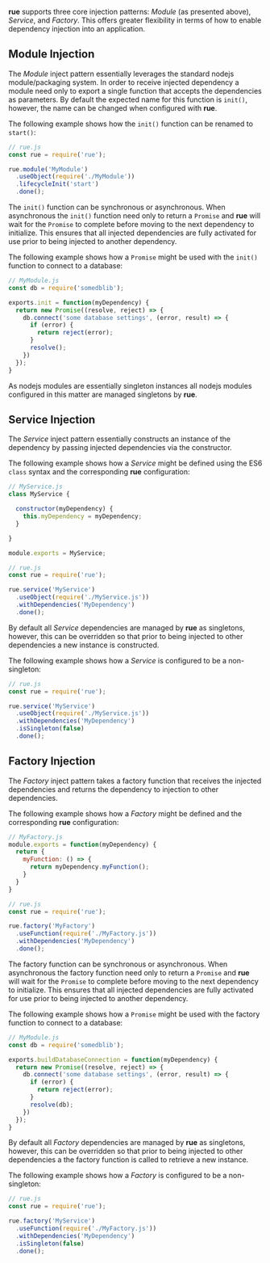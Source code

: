 **rue** supports three core injection patterns: *Module* (as presented above),
*Service*, and *Factory*. This offers greater flexibility in terms of how to
enable dependency injection into an application.

## Module Injection
The *Module* inject pattern essentially leverages the standard nodejs
module/packaging system. In order to receive injected dependency a module need
only to export a single function that accepts the dependencies as parameters. By
default the expected name for this function is `init()`, however, the name can
be changed when configured with **rue**.

The following example shows how the `init()` function can be renamed to
`start()`:

```javascript
// rue.js
const rue = require('rue');

rue.module('MyModule')
  .useObject(require('./MyModule'))
  .lifecycleInit('start')
  .done();
```

The `init()` function can be synchronous or asynchronous. When asynchronous the
`init()` function need only to return a `Promise` and **rue** will wait for the
`Promise` to complete before moving to the next dependency to initialize. This
ensures that all injected dependencies are fully activated for use prior to
being injected to another dependency.

The following example shows how a `Promise` might be used with the `init()`
function to connect to a database:

```javascript
// MyModule.js
const db = require('somedblib');

exports.init = function(myDependency) {
  return new Promise((resolve, reject) => {
    db.connect('some database settings', (error, result) => {
      if (error) {
        return reject(error);
      }
      resolve();      
    })
  });
}

```

As nodejs modules are essentially singleton instances all nodejs modules
configured in this matter are managed singletons by **rue**.

## Service Injection
The *Service* inject pattern essentially constructs an instance of the
dependency by passing injected dependencies via the constructor.

The following example shows how a *Service* might be defined using the ES6
`class` syntax and the corresponding **rue** configuration:

```javascript
// MyService.js
class MyService {

  constructor(myDependency) {
    this.myDependency = myDependency;
  }

}

module.exports = MyService;

// rue.js
const rue = require('rue');

rue.service('MyService')
  .useObject(require('./MyService.js'))
  .withDependencies('MyDependency')
  .done();
```

By default all *Service* dependencies are managed by **rue** as singletons,
however, this can be overridden so that prior to being injected to other
dependencies a new instance is constructed.

The following example shows how a *Service* is configured to be a non-singleton:

```javascript
// rue.js
const rue = require('rue');

rue.service('MyService')
  .useObject(require('./MyService.js'))
  .withDependencies('MyDependency')
  .isSingleton(false)
  .done();
```

## Factory Injection
The *Factory* inject pattern takes a factory function that receives the injected
dependencies and returns the dependency to injection to other dependencies.

The following example shows how a *Factory* might be defined and the
corresponding **rue** configuration:

```javascript
// MyFactory.js
module.exports = function(myDependency) {
  return {
    myFunction: () => {
      return myDependency.myFunction();
    }
  }
}

// rue.js
const rue = require('rue');

rue.factory('MyFactory')
  .useFunction(require('./MyFactory.js'))
  .withDependencies('MyDependency')
  .done();
```

The factory function can be synchronous or asynchronous. When asynchronous the
factory function need only to return a `Promise` and **rue** will wait for the
`Promise` to complete before moving to the next dependency to initialize. This
ensures that all injected dependencies are fully activated for use prior to
being injected to another dependency.

The following example shows how a `Promise` might be used with the factory
function to connect to a database:

```javascript
// MyModule.js
const db = require('somedblib');

exports.buildDatabaseConnection = function(myDependency) {
  return new Promise((resolve, reject) => {
    db.connect('some database settings', (error, result) => {
      if (error) {
        return reject(error);
      }
      resolve(db);
    })
  });
}

```

By default all *Factory* dependencies are managed by **rue** as singletons,
however, this can be overridden so that prior to being injected to other
dependencies a the factory function is called to retrieve a new instance.

The following example shows how a *Factory* is configured to be a non-singleton:

```javascript
// rue.js
const rue = require('rue');

rue.factory('MyService')
  .useFunction(require('./MyFactory.js'))
  .withDependencies('MyDependency')
  .isSingleton(false)
  .done();
```
